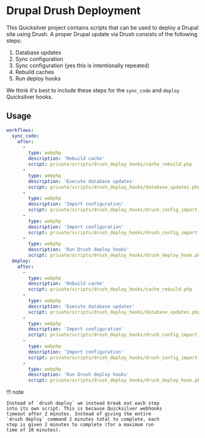 # Drupal Drush Deployment

This Quicksilver project contains scripts that can be used
to deploy a Drupal site using Drush. A proper Drupal update
via Drush consists of the following steps:

1. Database updates
2. Sync configuration
3. Sync configuration (yes this is intentionally repeated)
4. Rebuild caches
5. Run deploy hooks

We think it's best to include these steps for the `sync_code`
and `deploy` Quicksilver hooks.

## Usage

```yaml
workflows:
  sync_code:
    after:
      -
        type: webphp
        description: 'Rebuild cache'
        script: private/scripts/drush_deploy_hooks/cache_rebuild.php
      -
        type: webphp
        description: 'Execute database updates'
        script: private/scripts/drush_deploy_hooks/database_updates.php
      -
        type: webphp
        description: 'Import configuration'
        script: private/scripts/drush_deploy_hooks/drush_config_import.php
      -
        type: webphp
        description: 'Import configuration'
        script: private/scripts/drush_deploy_hooks/drush_config_import.php
      -
        type: webphp
        description: 'Run Drush deploy hooks'
        script: private/scripts/drush_deploy_hooks/drush_deploy_hook.php
  deploy:
    after:
      -
        type: webphp
        description: 'Rebuild cache'
        script: private/scripts/drush_deploy_hooks/cache_rebuild.php
      -
        type: webphp
        description: 'Execute database updates'
        script: private/scripts/drush_deploy_hooks/database_updates.php
      -
        type: webphp
        description: 'Import configuration'
        script: private/scripts/drush_deploy_hooks/drush_config_import.php
      -
        type: webphp
        description: 'Import configuration'
        script: private/scripts/drush_deploy_hooks/drush_config_import.php
      -
        type: webphp
        description: 'Run Drush deploy hooks'
        script: private/scripts/drush_deploy_hooks/drush_deploy_hook.php
```

!!! note

    Instead of `drush deploy` we instead break out each step
    into its own script. This is because Quicksilver webhooks
    timeout after 2 minutes. Instead of giving the entire
    `drush deploy` command 2 minutes total to complete, each
    step is given 2 minutes to complete (for a maximum run
    time of 10 minutes).
